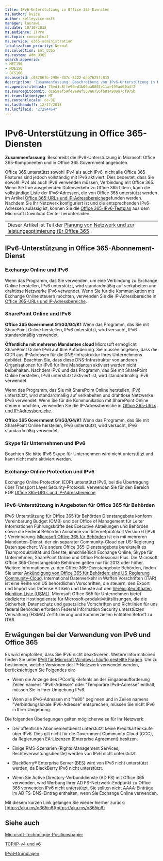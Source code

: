 ```yaml
---
title: IPv6-Unterstützung in Office 365-Diensten
ms.author: kvice
author: kelleyvice-msft
manager: laurawi
ms.date: 10/10/2018
ms.audience: ITPro
ms.topic: conceptual
ms.service: o365-administration
localization_priority: Normal
ms.collection: Ent_O365
ms.custom: Adm_O365
search.appverid:
- MET150
- MOE150
- BCS160
ms.assetid: c08786fb-298e-437c-8222-dab7625fc815
description: 'Zusammenfassung: Beschreibung von IPv6-Unterstützung in Microsoft Office 365-Komponenten und in Office 365 Government angeboten.'
ms.openlocfilehash: 75ed1c8ffe96ed1b09aa8802e11ae195ad60a4f2
ms.sourcegitcommit: d165aef59fe9a9ef538e6756fb014909a7cf975b
ms.translationtype: MT
ms.contentlocale: de-DE
ms.lasthandoff: 12/17/2018
ms.locfileid: "27294464"
---
```

# <a name="ipv6-support-in-office-365-services"></a>IPv6-Unterstützung in Office 365-Diensten

 **Zusammenfassung**: Beschreibt die IPv6-Unterstützung in Microsoft Office 365-Komponenten und in Office 365 Government angeboten.
  
Office 365 unterstützt sowohl IPv4 als auch IPv6. nicht alle Office 365-Features sind jedoch vollständig mit IPv6 aktiviert. Dies bedeutet, dass Sie sowohl IPv4 als auch IPv6 verwenden müssen, Verbindung mit Office 365. Wenn Sie Ihre ausgehenden Datenverkehr zu Office 365 filtern, kann die vollständige Liste der IPv6-Adressen, die von Office 365 unterstützt werden im Artikel [Office 365-URLs und IP-Adressbereiche](https://go.microsoft.com/fwlink/?LinkId=293744)gefunden werden. Nachdem Sie Ihr Netzwerk konfiguriert ist und die entsprechenden IPv6-Adressen zulässig ist, können Sie die [Office 365-IPv6-Testplan](https://go.microsoft.com/fwlink/?LinkId=293447) aus dem Microsoft Download Center herunterladen.
  
||
|:-----|
| Dieser Artikel ist Teil der [Planung von Netzwerk und zur leistungsoptimierung für Office 365](https://aka.ms/tune).|

## <a name="ipv6-support-in-office-365-subscription-service"></a>IPv6-Unterstützung in Office 365-Abonnement-Dienst

### <a name="exchange-online-and-ipv6"></a>Exchange Online und IPv6

Wenn das Programm, das Sie verwenden, um eine Verbindung zu Exchange Online herstellen, IPv6 unterstützt, wird standardmäßig auf verkabelten und drahtlose Netzwerke IPv6 verwendet. Wenn Sie für die Kommunikation mit Exchange Online steuern möchten, verwenden Sie die IP-Adressbereiche in [Office 365-URLs und IP-Adressbereiche](https://go.microsoft.com/fwlink/?LinkId=293744).
  
### <a name="sharepoint-online-and-ipv6"></a>SharePoint Online und IPv6

 **Office 365 Government G1/G3/G4/K1** Wenn das Programm, das Sie mit SharePoint Online herstellen, IPv6 unterstützt, wird versucht, IPv6 standardmäßig verwendet.
  
 **Öffentliche mit mehreren Mandanten cloud** Microsoft ermöglicht SharePoint Online IPv6 auf Ihre Anforderung. Sie müssen angeben, dass die CIDR aus IP-Adressen für die DNS-Infrastruktur Ihres Unternehmens gebildet. Beachten Sie, dass diese DNS-Infrastruktur von anderen Organisationen für IPv6 für Ihre Mandanten aktiviert werden nicht beibehalten. Nachdem IPv6 und das Programm, das Sie mit SharePoint Online herstellen, IPv6 unterstützt aktiviert ist, wird standardmäßig IPv6 verwendet.
  
Wenn das Programm, das Sie mit SharePoint Online herstellen, IPv6 unterstützt, wird standardmäßig auf verkabelten und drahtlose Netzwerke IPv6 verwendet. Wenn Sie für die Kommunikation mit SharePoint Online steuern möchten, verwenden Sie die IP-Adressbereiche in [Office 365-URLs und IP-Adressbereiche](https://go.microsoft.com/fwlink/?LinkId=293744).
  
 **Office 365 Government G1/G3/G4/K1** Wenn das Programm, das Sie mit SharePoint Online herstellen, IPv6 unterstützt, wird versucht, IPv6 standardmäßig verwendet.
  
### <a name="skype-for-business-and-ipv6"></a>Skype für Unternehmen und IPv6

Beachten Sie bitte IPv6 Skype für Unternehmen wird nicht unterstützt und kann nicht mehr aktiviert werden.
  
### <a name="exchange-online-protection-and-ipv6"></a>Exchange Online Protection und IPv6

Exchange Online Protection (EOP) unterstützt IPv6, bei die Übertragung über Transport Layer Security-Protokoll. Verwenden Sie für den Bereich EOP [Office 365-URLs und IP-Adressbereiche](https://go.microsoft.com/fwlink/?LinkId=293744).
  
### <a name="ipv6-support-for-office-365-government-offerings"></a>IPv6-Unterstützung in Angeboten für Office 365 für Behörden

IPv6-Unterstützung für Office 365 für Behörden Dienstangebote konform Vereinbarung Budget (OMB) und der Office of Management für Leiter Informationen Führungskräfte des Executive Abteilungen und Behörden sowie die Federal Behörden Annahme von Internetprotokoll Version 6 (IPv6 ) Vereinbarung. [Microsoft Office 365 für Behörden](https://go.microsoft.com/fwlink/p/?LinkId=325414) ist ein mit mehreren Mandanten-Dienst, der ein separater Community-Cloud der US-Regierung Daten speichert. Wie andere Office 365-Dienstangebote bereitstellt es Teamproduktivität und Dienste, einschließlich Exchange Online, Skype für Unternehmen, SharePoint Online und Office Professional Plus. Die Microsoft Office 365-Dienstangebote Behörden gelten nur für 2013 oder höher. Weitere Informationen zu den Office 365-Dienstangebote Behörden, finden Sie unter [Ankündigung von Office 365 für Behörden: eine US-Regierung Community-Cloud](https://go.microsoft.com/fwlink/p/?LinkId=325414). International Datenverkehr in Waffen Vorschriften (ITAR) ist eine Reihe von US behördlichen Vorschriften, die steuern, den Export und Import von Defense Artikeln und Dienste auf den [Vereinigten Staaten Munition Liste (USML)](https://go.microsoft.com/fwlink/p/?LinkId=325415). Microsoft Office 365 für Unternehmen bietet dedizierte Hostingdienste für Microsoft-produktivitätslösungen, die die Sicherheit, Datenschutz und gesetzliche Vorschriften und Richtlinien für uns federal Behörden erfordern Federal Information Security unterstützen Verwaltung (FISMA) Zertifizierung und kommerziellen Entitäten Betreff zu ITAR.
  
## <a name="things-to-consider-when-using-ipv6-and-office-365"></a>Erwägungen bei der Verwendung von IPv6 und Office 365

Es wird empfohlen, dass Sie IPv6 nicht deaktivieren. Weitere Informationen finden Sie unter [IPv6 für Microsoft Windows: häufig gestellte Fragen](https://go.microsoft.com/fwlink/p/?LinkId=325418). Um zu bestimmen, welche Versionen der IP-Netzwerk verwendet werden, berücksichtigen Sie Folgendes ein:
  
- Wenn die Anzeige des IPConfig-Befehls an der Eingabeaufforderung Zeilen namens "IPv6-Adresse" oder "Temporäre IPv6-Adresse" enthält, müssen Sie in Ihrer Umgebung IPv6.

- Wenn alle IPv6-Adressen mit "fe80" beginnen und in Zeilen namens "Verbindungslokale IPv6-Adresse" entsprechen, müssen Sie nicht IPv6 in Ihrer Umgebung.

Die folgenden Überlegungen gelten möglicherweise für Ihr Netzwerk:
  
- Der öffentliche Abonnementdienst unterstützt keine Kreditkartenkäufe über IPv6. Dies gilt nicht für die Government Community Cloud (GCC), da Regierungen EA-Lizenzen (Enterprise Agreement) besitzen.

- Einige RMS-Szenarien (Rights Management Services, Rechteverwaltungsdienste) werden von IPv6 nicht unterstützt.

- BlackBerry® Enterprise Server (BES) wird von IPv6 nicht unterstützt werden, da BlackBerry IPv6 nicht unterstützt.

- Wenn Sie Active Directory-Verbunddienste (AD FS) mit Office 365 verwenden, wird Werbung Ihrer AD FS-Netzwerk-Endpunkt zu Office 365 verwenden IPv6 nicht unterstützt. Sie sollten nicht AAAA-Einträge im AD FS-DNS-Eintrag enthalten, wenn Sie Exchange Online verwenden. 

Mit diesem kurzen Link gelangen Sie wieder hierher zurück: [https://aka.ms/o365ip6](https://aka.ms/o365ip6)
  
## <a name="see-also"></a>Siehe auch

[Microsoft-Technologie-Positionspapier](https://go.microsoft.com/fwlink/p/?linkid=525743)
  
[TCP/IP-v4 und v6](https://go.microsoft.com/fwlink/p/?LinkID=211898)
  
[IPv6-Grundlagen](https://go.microsoft.com/fwlink/p/?LinkID=237480)
